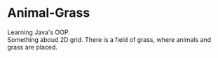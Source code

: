 # Animal-Grass
Learning Java's OOP.  
Something aboud 2D grid. There is a field of grass, where animals and grass are placed. 

